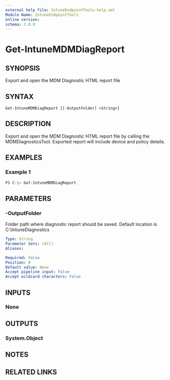 ```yaml
---
external help file: IntuneEndpointTools-help.xml
Module Name: IntuneEndpointTools
online version:
schema: 2.0.0
---
```


# Get-IntuneMDMDiagReport

## SYNOPSIS
Export and open the MDM Diagnostic HTML report file

## SYNTAX

```
Get-IntuneMDMDiagReport [[-OutputFolder] <String>]
```

## DESCRIPTION
Export and open the MDM Diagnostic HTML report file by calling the MDMDiagnosticsTool. Exported report will include device and policy details. 

## EXAMPLES

### Example 1
```powershell
PS C:\> Get-IntuneMDMDiagReport
```
## PARAMETERS

### -OutputFolder
Folder path where diagnostic report should be saved. Default location is C:\IntuneDiagnostics
```yaml
Type: String
Parameter Sets: (All)
Aliases:

Required: False
Position: 0
Default value: None
Accept pipeline input: False
Accept wildcard characters: False
```

## INPUTS

### None

## OUTPUTS

### System.Object
## NOTES

## RELATED LINKS
